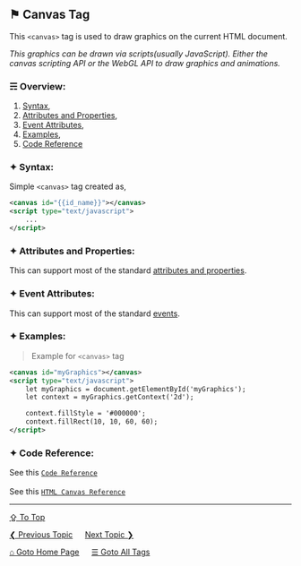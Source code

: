 ## &#9873; Canvas Tag
This `<canvas>` tag is used to draw graphics on the current HTML document.

*This graphics can be drawn via scripts(usually JavaScript). Either the canvas scripting API or the WebGL API to draw graphics and animations.* 

### &#9780; Overview:
1. [Syntax](#-syntax),
2. [Attributes and Properties](#-attributes-and-properties),
3. [Event Attributes](#-event-attributes),
4. [Examples](#-examples),
5. [Code Reference](#-code-reference)

### &#10022; Syntax:

Simple `<canvas>` tag created as, 
```xml
<canvas id="{{id_name}}"></canvas>
<script type="text/javascript">
	...
</script>
```

### &#10022; Attributes and Properties:
This can support most of the standard [attributes and properties](../docs/attributes-and-properties.md).

### &#10022; Event Attributes:
This can support most of the standard [events](../docs/events.md).

### &#10022; Examples:
> Example for `<canvas>` tag
```xml
<canvas id="myGraphics"></canvas>
<script type="text/javascript">
	let myGraphics = document.getElementById('myGraphics');
	let context = myGraphics.getContext('2d');

	context.fillStyle = '#000000';
	context.fillRect(10, 10, 60, 60);
</script>
```

### &#10022; Code Reference:
See this [`Code Reference`](../code/canvas-tag.html)\
\
See this [`HTML Canvas Reference`](https://github.com/ag-sanjjeev/HTML-Canvas-Reference)

---
[&#8682; To Top](#-canvas-tag)

[&#10094; Previous Topic](./button-tag.md) &emsp; [Next Topic &#10095;](./caption-tag.md)

[&#8962; Goto Home Page](../README.md) &emsp; [&#9776; Goto All Tags](../all-tags.md)
